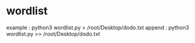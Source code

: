 # wordlist
example :
python3 wordlist.py > /root/Desktop/dodo.txt
append :
python3 wordlist.py >> /root/Desktop/dodo.txt
